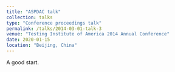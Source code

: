 ```yaml
---
title: "ASPDAC talk"
collection: talks
type: "Conference proceedings talk"
permalink: /talks/2014-03-01-talk-3
venue: "Testing Institute of America 2014 Annual Conference"
date: 2020-01-15
location: "Beijing, China"
---
```


A good start.
